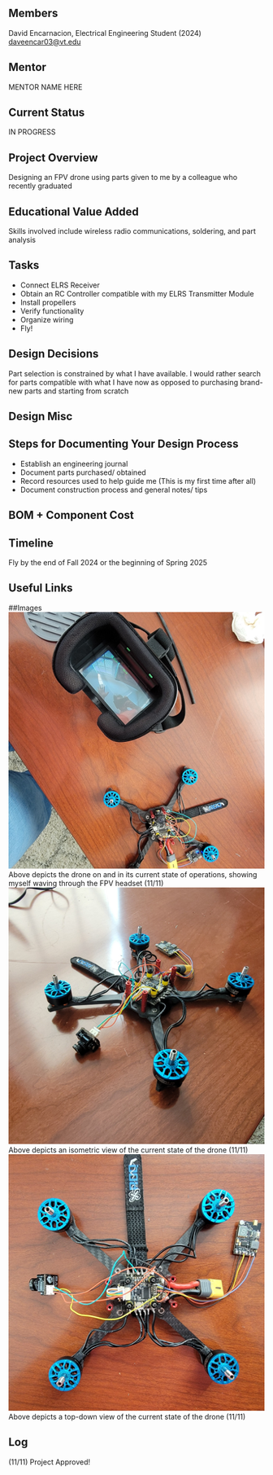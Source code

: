 ## Members
David Encarnacion, Electrical Engineering Student (2024)
daveencar03@vt.edu

## Mentor
MENTOR NAME HERE

## Current Status
IN PROGRESS

## Project Overview

Designing an FPV drone using parts given to me by a colleague who recently graduated

## Educational Value Added

Skills involved include wireless radio communications, soldering, and part analysis

## Tasks

- Connect ELRS Receiver
- Obtain an RC Controller compatible with my ELRS Transmitter Module
- Install propellers
- Verify functionality
- Organize wiring
- Fly!

## Design Decisions

Part selection is constrained by what I have available. I would rather search for parts compatible with what I have now as opposed to purchasing brand-new parts and starting from scratch

## Design Misc

<!-- Your Text Here. You may work with your mentor on this later when they are assigned -->

## Steps for Documenting Your Design Process

- Establish an engineering journal
- Document parts purchased/ obtained
- Record resources used to help guide me (This is my first time after all)
- Document construction process and general notes/ tips

## BOM + Component Cost

<!-- Your Text Here. You may work with your mentor on this later when they are assigned -->

## Timeline

Fly by the end of Fall 2024 or the beginning of Spring 2025

## Useful Links

##Images
![](hero.png)
Above depicts the drone on and in its current state of operations, showing myself waving through the FPV headset (11/11)
![](FPV_isometric.jpg)
Above depicts an isometric view of the current state of the drone (11/11)
![](FPV_top_down.jpg)
Above depicts a top-down view of the current state of the drone (11/11)

## Log

(11/11) Project Approved!
